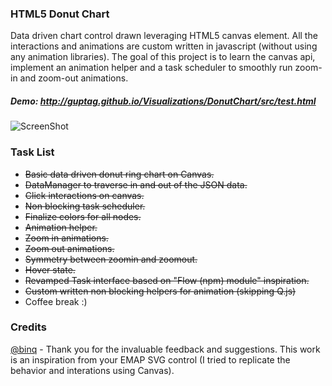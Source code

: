 ### HTML5 Donut Chart


Data driven chart control drawn leveraging HTML5 canvas element. All the interactions and animations are custom written in javascript (without using any animation libraries). The goal of this project is to learn the canvas api, implement an animation helper and a task scheduler to smoothly run zoom-in and zoom-out animations.


##### Demo: http://guptag.github.io/Visualizations/DonutChart/src/test.html


![ScreenShot](http://guptag.github.io/Visualizations/DonutChart/src/img/donutchart.png)


### Task List

* ~~Basic data driven donut ring chart on Canvas.~~
* ~~DataManager to traverse in and out of the JSON data.~~
* ~~Click interactions on canvas.~~
* ~~Non blocking task scheduler.~~
* ~~Finalize colors for all nodes.~~
* ~~Animation helper.~~
* ~~Zoom in animations.~~
* ~~Zoom out animations.~~
* ~~Symmetry between zoomin and zoomout.~~
* ~~Hover state.~~
* ~~Revamped Task interface based on "Flow (npm) module" inspiration.~~
* ~~Custom written non blocking helpers for animation (skipping Q.js)~~
* Coffee break :)




### Credits
	
[@binq](https://github.com/binq) - Thank you for the invaluable feedback and suggestions. This work is an inspiration from your EMAP SVG control (I tried to replicate the behavior and interations using Canvas).
	
